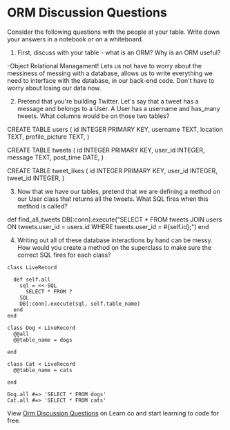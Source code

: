 # ORM Discussion Questions

Consider the following questions with the people at your table. Write down your answers in a notebook or on a whiteboard.

1. First, discuss with your table - what is an ORM? Why is an ORM useful?

-Object Relational Managament! Lets us not have to worry about the messiness of messing with a database, allows us to write everything we need to interface with the database, in our back-end code. Don't have to worry about losing our data now.

2. Pretend that you're building Twitter. Let's say that a tweet has a message and belongs to a User. A User has a username and has_many tweets. What columns would be on those two tables?

CREATE TABLE users (
  id INTEGER PRIMARY KEY,
  username TEXT,
  location TEXT,
  profile_picture TEXT,
  )

CREATE TABLE tweets (
  id INTEGER PRIMARY KEY,
  user_id INTEGER,
  message TEXT,
  post_time DATE,
  )

CREATE TABLE tweet_likes (
  id INTEGER PRIMARY KEY,
  user_id INTEGER,
  tweet_id INTEGER,
  )

3. Now that we have our tables, pretend that we are defining a method on our User class that returns all the tweets. What SQL fires when this method is called?

def find_all_tweets
  DB[:conn].execute("SELECT * FROM tweets
  JOIN users ON tweets.user_id = users.id
  WHERE tweets.user_id = #{self.id};")
end

4. Writing out all of these database interactions by hand can be messy. How would you create a method on the superclass to make sure the correct SQL fires for each class?

```
class LiveRecord

  def self.all
    sql = <<-SQL
      SELECT * FROM ?
    SQL
    DB[:conn].execute(sql, self.table_name)
  end
end

class Dog < LiveRecord
  @@all
  @@table_name = dogs

end

class Cat < LiveRecord
  @@table_name = cats

end

Dog.all #=> 'SELECT * FROM dogs'
Cat.all #=> 'SELECT * FROM cats'
```

<p class='util--hide'>View <a href='https://learn.co/lessons/orm-discussion-questions'>Orm Discussion Questions</a> on Learn.co and start learning to code for free.</p>
